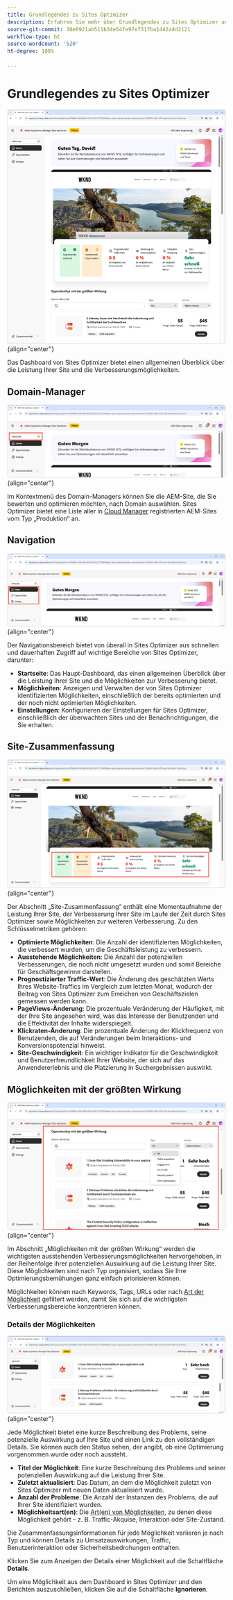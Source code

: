 ```yaml
---
title: Grundlegendes zu Sites Optimizer
description: Erfahren Sie mehr über Grundlegendes zu Sites Optimizer und darüber, wie Sie darin navigieren.
source-git-commit: 38e6921ab511b34e54fe97e7317ba1442a4d2121
workflow-type: ht
source-wordcount: '520'
ht-degree: 100%

---
```



# Grundlegendes zu Sites Optimizer

![Startseite von Sites Optimizer](./assets/basics/hero.png){align="center"}

Das Dashboard von Sites Optimizer bietet einen allgemeinen Überblick über die Leistung Ihrer Site und die Verbesserungsmöglichkeiten.

## Domain-Manager

![Domain-Manager in Sites Optimizer](./assets/basics/domain-manager.png){align="center"}

Im Kontextmenü des Domain-Managers können Sie die AEM-Site, die Sie bewerten und optimieren möchten, nach Domain auswählen. Sites Optimizer bietet eine Liste aller in [Cloud Manager](https://experienceleague.adobe.com/de/docs/experience-manager-cloud-service/content/implementing/using-cloud-manager/edge-delivery-sites/add-edge-delivery-site) registrierten AEM-Sites vom Typ „Produktion“ an.

## Navigation

![Navigation in Sites Optimizer](./assets/basics/navigation.png){align="center"}

Der Navigationsbereich bietet von überall in Sites Optimizer aus schnellen und dauerhaften Zugriff auf wichtige Bereiche von Sites Optimizer, darunter:

* **Startseite**: Das Haupt-Dashboard, das einen allgemeinen Überblick über die Leistung Ihrer Site und die Möglichkeiten zur Verbesserung bietet.
* **Möglichkeiten**: Anzeigen und Verwalten der von Sites Optimizer identifizierten Möglichkeiten, einschließlich der bereits optimierten und der noch nicht optimierten Möglichkeiten.
* **Einstellungen**: Konfigurieren der Einstellungen für Sites Optimizer, einschließlich der überwachten Sites und der Benachrichtigungen, die Sie erhalten.

## Site-Zusammenfassung

![Site-Zusammenfassung in Sites Optimizer](./assets/basics/site-summary.png){align="center"}

Der Abschnitt „Site-Zusammenfassung“ enthält eine Momentaufnahme der Leistung Ihrer Site, der Verbesserung Ihrer Site im Laufe der Zeit durch Sites Optimizer sowie Möglichkeiten zur weiteren Verbesserung. Zu den Schlüsselmetriken gehören:

* **Optimierte Möglichkeiten**: Die Anzahl der identifizierten Möglichkeiten, die verbessert wurden, um die Geschäftsleistung zu verbessern.
* **Ausstehende Möglichkeiten**: Die Anzahl der potenziellen Verbesserungen, die noch nicht umgesetzt wurden und somit Bereiche für Geschäftsgewinne darstellen.
* **Prognostizierter Traffic-Wert**: Die Änderung des geschätzten Werts Ihres Website-Traffics im Vergleich zum letzten Monat, wodurch der Beitrag von Sites Optimizer zum Erreichen von Geschäftszielen gemessen werden kann.
* **PageViews-Änderung**: Die prozentuale Veränderung der Häufigkeit, mit der Ihre Site angesehen wird, was das Interesse der Benutzenden und die Effektivität der Inhalte widerspiegelt.
* **Klickraten-Änderung**: Die prozentuale Änderung der Klickfrequenz von Benutzenden, die auf Veränderungen beim Interaktions- und Konversionspotenzial hinweist.
* **Site-Geschwindigkeit**: Ein wichtiger Indikator für die Geschwindigkeit und Benutzerfreundlichkeit Ihrer Website, der sich auf das Anwendererlebnis und die Platzierung in Suchergebnissen auswirkt.

## Möglichkeiten mit der größten Wirkung

![Möglichkeiten mit der größten Wirkung in Sites Optimizer](./assets/basics/high-impact-opportunities.png){align="center"}

Im Abschnitt „Möglichkeiten mit der größten Wirkung“ werden die wichtigsten ausstehenden Verbesserungsmöglichkeiten hervorgehoben, in der Reihenfolge ihrer potenziellen Auswirkung auf die Leistung Ihrer Site. Diese Möglichkeiten sind nach Typ organisiert, sodass Sie Ihre Optimierungsbemühungen ganz einfach priorisieren können.

Möglichkeiten können nach Keywords, Tags, URLs oder nach [Art der Möglichkeit](../opportunity-types/overview.md) gefiltert werden, damit Sie sich auf die wichtigsten Verbesserungsbereiche konzentrieren können.

### Details der Möglichkeiten

![Möglichkeit mit der größten Wirkung in Sites Optimizer](./assets/basics/high-impact-opportunity-details.png){align="center"}

Jede Möglichkeit bietet eine kurze Beschreibung des Problems, seine potenzielle Auswirkung auf Ihre Site und einen Link zu den vollständigen Details. Sie können auch den Status sehen, der angibt, ob eine Optimierung vorgenommen wurde oder noch aussteht.

* **Titel der Möglichkeit**: Eine kurze Beschreibung des Problems und seiner potenziellen Auswirkung auf die Leistung Ihrer Site.
* **Zuletzt aktualisiert**: Das Datum, an dem die Möglichkeit zuletzt von Sites Optimizer mit neuen Daten aktualisiert wurde.
* **Anzahl der Probleme**: Die Anzahl der Instanzen des Problems, die auf Ihrer Site identifiziert wurden.
* **Möglichkeitsart(en)**: Die [Art(en) von Möglichkeiten](../opportunity-types/overview.md), zu denen diese Möglichkeit gehört – z. B. Traffic-Akquise, Interaktion oder Site-Zustand.

Die Zusammenfassungsinformationen für jede Möglichkeit variieren je nach Typ und können Details zu Umsatzauswirkungen, Traffic, Benutzerinteraktion oder Sicherheitsbedrohungen enthalten.

Klicken Sie zum Anzeigen der Details einer Möglichkeit auf die Schaltfläche **Details**.

Um eine Möglichkeit aus dem Dashboard in Sites Optimizer und den Berichten auszuschließen, klicken Sie auf die Schaltfläche **Ignorieren**.
